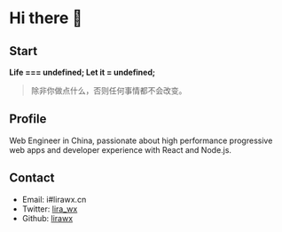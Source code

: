 # Hi there 👋

<!--
**lirawx/lirawx** is a ✨ _special_ ✨ repository because its `README.md` (this file) appears on your GitHub profile.

Here are some ideas to get you started:

- 🔭 I’m currently working on ...
- 🌱 I’m currently learning ...
- 👯 I’m looking to collaborate on ...
- 🤔 I’m looking for help with ...
- 💬 Ask me about ...
- 📫 How to reach me: ...
- 😄 Pronouns: ...
- ⚡ Fun fact: ...
-->

## Start

<Strong>Life === undefined; Let it = undefined;</strong>
> 除非你做点什么，否则任何事情都不会改变。

## Profile

Web Engineer in China, passionate about high performance progressive web apps and developer experience with React and Node.js.

## Contact

- Email: i#lirawx.cn
- Twitter: [lira_wx](https://twitter.com/lira_wx)
- Github: [lirawx](https://github.com/lirawx)

